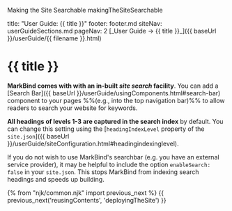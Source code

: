 <variable name="title" id="title">Making the Site Searchable</variable>
<variable name="filename">makingTheSiteSearchable</variable>

<frontmatter>
  title: "User Guide: {{ title }}"
  footer: footer.md
  siteNav: userGuideSections.md
  pageNav: 2
</frontmatter>

<span id="link" class="d-none">
<md>[_User Guide → {{ title }}_]({{ baseUrl }}/userGuide/{{ filename }}.html)</md>
</span>

<include src="../common/header.md" />

# {{ title }}

<span class="lead" id="overview">

**MarkBind comes with with an in-built _site search_ facility**. You can add a [Search Bar]({{ baseUrl }}/userGuide/usingComponents.html#search-bar) component to your pages %%(e.g., into the top navigation bar)%% to allow readers to search your website for keywords.
</span>

**All headings of levels 1-3 are captured in the search index** by default. You can change this setting using the [`headingIndexLevel` property of the `site.json`]({{ baseUrl }}/userGuide/siteConfiguration.html#headingindexinglevel).

<include src="syntax/searchBars.mbdf" />
<include src="syntax/keywords.mbdf" />

<box type="warning">

If you do not wish to use MarkBind's searchbar (e.g. you have an external service provider), it may be helpful to include the option `enableSearch: false` in your `site.json`. This stops MarkBind from indexing search headings and speeds up building.
</box>

{% from "njk/common.njk" import previous_next %}
{{ previous_next('reusingContents', 'deployingTheSite') }}
